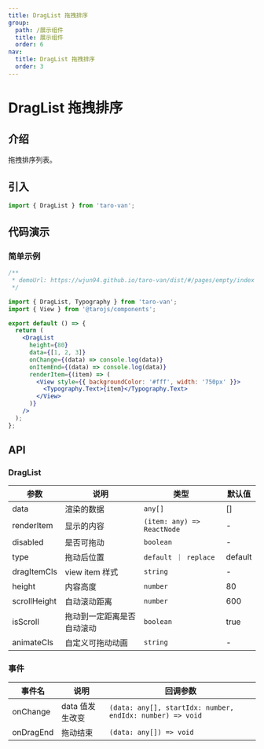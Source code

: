 ```yaml
---
title: DragList 拖拽排序
group:
  path: /展示组件
  title: 展示组件
  order: 6
nav:
  title: DragList 拖拽排序
  order: 3
---
```


# DragList 拖拽排序

## 介绍

拖拽排序列表。

## 引入

```jsx | pure
import { DragList } from 'taro-van';
```

## 代码演示

### 简单示例

```jsx | iframe
/**
 * demoUrl: https://wjun94.github.io/taro-van/dist/#/pages/empty/index
 */

import { DragList, Typography } from 'taro-van';
import { View } from '@tarojs/components';

export default () => {
  return (
    <DragList
      height={80}
      data={[1, 2, 3]}
      onChange={(data) => console.log(data)}
      onItemEnd={(data) => console.log(data)}
      renderItem={(item) => (
        <View style={{ backgroundColor: '#fff', width: '750px' }}>
          <Typography.Text>{item}</Typography.Text>
        </View>
      )}
    />
  );
};
```

## API

### DragList

| 参数         | 说明                       | 类型                       | 默认值  |
| ------------ | -------------------------- | -------------------------- | ------- |
| data         | 渲染的数据                 | `any[]`                    | []      |
| renderItem   | 显示的内容                 | `(item: any) => ReactNode` | -       |
| disabled     | 是否可拖动                 | `boolean`                  | -       |
| type         | 拖动后位置                 | `default ｜ replace`       | default |
| dragItemCls  | view item 样式             | `string`                   | -       |
| height       | 内容高度                   | `number`                   | 80      |
| scrollHeight | 自动滚动距离               | `number`                   | 600     |
| isScroll     | 拖动到一定距离是否自动滚动 | `boolean`                  | true    |
| animateCls   | 自定义可拖动动画           | `string`                   | -       |

### 事件

| 事件名    | 说明            | 回调参数                                                  |
| --------- | --------------- | --------------------------------------------------------- |
| onChange  | data 值发生改变 | `(data: any[], startIdx: number, endIdx: number) => void` |
| onDragEnd | 拖动结束        | `(data: any[]) => void`                                   |
